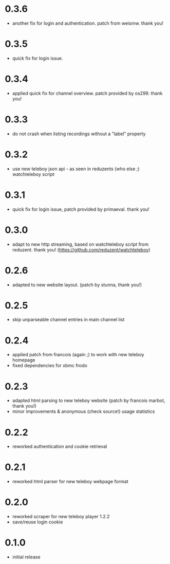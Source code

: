 # 0.3.6
  * another fix for login and authentication. patch from weismw. thank you!

# 0.3.5
  * quick fix for login issue.

# 0.3.4
  * applied quick fix for channel overview. patch provided by os299. thank you!

# 0.3.3
  * do not crash when listing recordings without a "label" property

# 0.3.2
  * use new teleboy json api - as seen in reduzents (who else ;) watchteleboy script

# 0.3.1

  * quick fix for login issue, patch provided by primaeval. thank you!

# 0.3.0

  * adapt to new http streaming, based on watchteleboy script from reduzent. thank you!
    (https://github.com/reduzent/watchteleboy)

# 0.2.6

  * adapted to new website layout.
    (patch by stunna, thank you!)

# 0.2.5

  * skip unparseable channel entries in main channel list

# 0.2.4

  * applied patch from francois (again ;) to work with new teleboy homepage
  * fixed dependencies for xbmc frodo

# 0.2.3

  * adapted html parsing to new teleboy website
    (patch by francois marbot, thank you!)
  * minor improvements & anonymous (check source!) usage statistics

# 0.2.2

  * reworked authentication and cookie retrieval

# 0.2.1

  * reworked html parser for new teleboy webpage format

# 0.2.0

  * reworked scraper for new teleboy player 1.2.2
  * save/reuse login cookie

# 0.1.0

  * initial release
